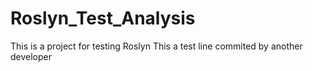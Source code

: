 # Roslyn_Test_Analysis

This is a project for testing Roslyn
This a test line commited by another developer
